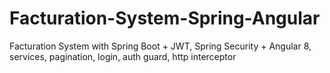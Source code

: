# Facturation-System-Spring-Angular
Facturation System with Spring Boot + JWT, Spring Security + Angular 8, services, pagination, login, auth guard, http interceptor
